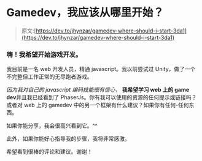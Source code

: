# Gamedev，我应该从哪里开始？

> 原文:[https://dev.to/jhynzar/gamedev-where-should-i-start-3da1](https://dev.to/jhynzar/gamedev-where-should-i-start-3da1)

### [](#hi-i-was-hoping-to-get-started-on-game-development)嗨！我希望开始游戏开发。

我目前是一名 web 开发人员，精通 javascript。我以前尝试过 Unity，做了一个不完整但工作正常的无尽跑者游戏。

*因为我对自己的 javascript 编码技能很有信心，* **我希望学习 web 上的 game dev**并且我已经看到了 PhaserJs。你有我可以使用的资源的任何提示或链接吗？或者对 web 上的 gamedev 中的另一个框架有什么建议？如果你有任何-任何东西。

如果你能分享，我会很高兴看到它。^^

此外，如果你能好心指导我的步骤，我将非常感激。

希望看到很棒的评论和建议。谢谢！